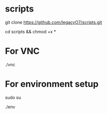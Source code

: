 # scripts

git clone https://github.com/legacyO7/scripts.git

cd scripts && chmod +x *

# For VNC

./vnc

# For environment setup 

sudo su

./env


